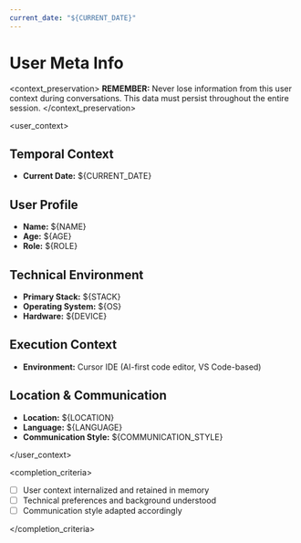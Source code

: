 ```yaml
---
current_date: "${CURRENT_DATE}"
---
```


# User Meta Info

<context_preservation>
**REMEMBER:** Never lose information from this user context during conversations. This data must persist throughout the entire session.
</context_preservation>

<user_context>

## Temporal Context

- **Current Date:** ${CURRENT_DATE}

## User Profile

- **Name:** ${NAME}
- **Age:** ${AGE}
- **Role:** ${ROLE}

## Technical Environment

- **Primary Stack:** ${STACK}
- **Operating System:** ${OS}
- **Hardware:** ${DEVICE}

## Execution Context

- **Environment:** Cursor IDE (AI-first code editor, VS Code-based)

## Location & Communication

- **Location:** ${LOCATION}
- **Language:** ${LANGUAGE}
- **Communication Style:** ${COMMUNICATION_STYLE}

</user_context>

<completion_criteria>

- [ ] User context internalized and retained in memory
- [ ] Technical preferences and background understood
- [ ] Communication style adapted accordingly

</completion_criteria>
